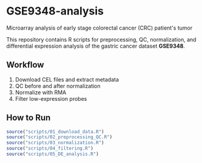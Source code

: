 # GSE9348-analysis
Microarray analysis of early stage  colorectal cancer (CRC) patient's tumor

This repository contains R scripts for preprocessing, QC, normalization, 
and differential expression analysis of the gastric cancer dataset **GSE9348**.

## Workflow
1. Download CEL files and extract metadata
2. QC before and after normalization
3. Normalize with RMA
4. Filter low-expression probes


## How to Run
```R
source("scripts/01_download_data.R")
source("scripts/02_preprocessing_QC.R")
source("scripts/03_normalization.R")
source("scripts/04_filtering.R")
source("scripts/05_DE_analysis.R")

